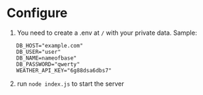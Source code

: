 # Configure

 1. You need to create a .env at `/` with your private data.
Sample:
```
   DB_HOST="example.com"
   DB_USER="user"
   DB_NAME=nameofbase"
   DB_PASSWORD="qwerty"
   WEATHER_API_KEY="6g88dsa6dbs7"
```
 2. run `node index.js` to start the server